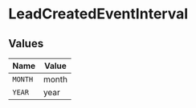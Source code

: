 # LeadCreatedEventInterval


## Values

| Name    | Value   |
| ------- | ------- |
| `MONTH` | month   |
| `YEAR`  | year    |